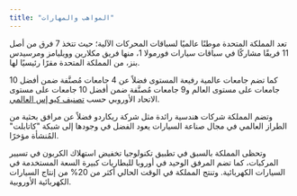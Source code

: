 ```yaml
---
title: "المواهب والمهارات"
---
```


تعد المملكة المتحدة موطنًا عالميًا لسباقات المحركات الآلية؛ حيث تتخذ 7 فرق من أصل 11 فريقًا مشاركًا في سباقات سيارات فورمولا 1، منها فريق مكلارين وويليامز ومرسيدس بنز، من المملكة المتحدة مقرًا رئيسيًا لها.

كما تضم جامعات عالمية رفيعة المستوى فضلاً عن 4 جامعات مُصنَّفة ضمن أفضل 10 جامعات على مستوى العالم و9 جامعات مُصنَّفة ضمن أفضل 10 جامعات على مستوى الاتحاد الأوروبي حسب [تصنيف كيو إس العالمي](http://www.topuniversities.com/university-rankings).

وتضم المملكة شركات هندسية رائدة مثل شركة ريكاردو فضلاً عن مرافق بحثية من الطراز العالمي في مجال صناعة السيارات يعود الفضل في وجودها إلى شبكة "كاتابلت" المُنشأة مؤخرًا.

وتحظى المملكة بالسبق في تطبيق تكنولوجيا تخفيض استهلاك الكربون في تسيير المركبات، كما تضم المرفق الوحيد في أوروبا للبطاريات كبيرة السعة المستخدمة في السيارات الكهربائية. وتنتج المملكة في الوقت الحالي أكثر من 20% من إنتاج السيارات الكهربائية الأوروبية.

